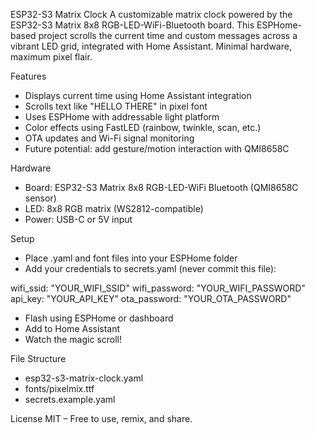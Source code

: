 ESP32-S3 Matrix Clock
A customizable matrix clock powered by the ESP32-S3 Matrix 8x8 RGB-LED-WiFi-Bluetooth board. This ESPHome-based project scrolls the current time and custom messages across a vibrant LED grid, integrated with Home Assistant. Minimal hardware, maximum pixel flair.

Features
- Displays current time using Home Assistant integration
- Scrolls text like "HELLO THERE" in pixel font
- Uses ESPHome with addressable light platform
- Color effects using FastLED (rainbow, twinkle, scan, etc.)
- OTA updates and Wi-Fi signal monitoring
- Future potential: add gesture/motion interaction with QMI8658C

Hardware
- Board: ESP32-S3 Matrix 8x8 RGB-LED-WiFi Bluetooth (QMI8658C sensor)
- LED: 8x8 RGB matrix (WS2812-compatible)
- Power: USB-C or 5V input

Setup
- Place .yaml and font files into your ESPHome folder
- Add your credentials to secrets.yaml (never commit this file):

wifi_ssid: "YOUR_WIFI_SSID"
wifi_password: "YOUR_WIFI_PASSWORD"
api_key: "YOUR_API_KEY"
ota_password: "YOUR_OTA_PASSWORD"

- Flash using ESPHome or dashboard
- Add to Home Assistant
- Watch the magic scroll!

File Structure
- esp32-s3-matrix-clock.yaml
- fonts/pixelmix.ttf
- secrets.example.yaml

License
MIT – Free to use, remix, and share.

